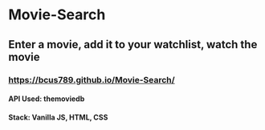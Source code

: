 # Movie-Search
## Enter a movie, add it to your watchlist, watch the movie
### https://bcus789.github.io/Movie-Search/
#### API Used: themoviedb
#### Stack: Vanilla JS, HTML, CSS

